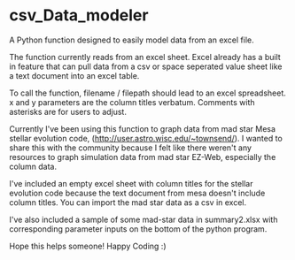 # csv_Data_modeler
A Python function designed to easily model data from an excel file.

The function currently reads from an excel sheet. Excel already has a built in feature that can pull data from a csv or space seperated value sheet like a text document into an excel table.

To call the function, filename / filepath should lead to an excel spreadsheet. x and y parameters are the column titles verbatum. Comments with asterisks are for users to adjust.

Currently I've been using this function to graph data from mad star Mesa stellar evolution code, (http://user.astro.wisc.edu/~townsend/). I wanted to share this with the community because I felt like there weren't any resources to graph simulation data from mad star EZ-Web, especially the column data.

I've included an empty excel sheet with column titles for the stellar evolution code because the text document from mesa doesn't include column titles. You can import the mad star data as a csv in excel.

I've also included a sample of some mad-star data in summary2.xlsx with corresponding parameter inputs on the bottom of the python program.

Hope this helps someone! Happy Coding :)

